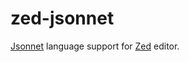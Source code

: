 # zed-jsonnet

[Jsonnet][1] language support for [Zed][2] editor.

[1]: https://jsonnet.org/
[2]: https://zed.dev/
